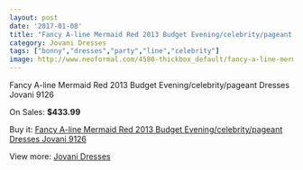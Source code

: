 ```yaml
---
layout: post
date: '2017-01-08'
title: "Fancy A-line Mermaid Red 2013 Budget Evening/celebrity/pageant Dresses Jovani 9126"
category: Jovani Dresses
tags: ["bonny","dresses","party","line","celebrity"]
image: http://www.neoformal.com/4580-thickbox_default/fancy-a-line-mermaid-red-2013-budget-evening-celebrity-pageant-dresses-jovani-9126.jpg
---
```

Fancy A-line Mermaid Red 2013 Budget Evening/celebrity/pageant Dresses Jovani 9126

On Sales: **$433.99**
<a href="https://www.neoformal.com/en/jovani-dresses/1708-fancy-a-line-mermaid-red-2013-budget-evening-celebrity-pageant-dresses-jovani-9126.html"><amp-img layout="responsive" width="600" height="600" src="//www.neoformal.com/4580-thickbox_default/fancy-a-line-mermaid-red-2013-budget-evening-celebrity-pageant-dresses-jovani-9126.jpg" alt="Fancy A-line Mermaid Red 2013 Budget Evening/celebrity/pageant Dresses Jovani 9126 0" /></a>
<a href="https://www.neoformal.com/en/jovani-dresses/1708-fancy-a-line-mermaid-red-2013-budget-evening-celebrity-pageant-dresses-jovani-9126.html"><amp-img layout="responsive" width="600" height="600" src="//www.neoformal.com/4581-thickbox_default/fancy-a-line-mermaid-red-2013-budget-evening-celebrity-pageant-dresses-jovani-9126.jpg" alt="Fancy A-line Mermaid Red 2013 Budget Evening/celebrity/pageant Dresses Jovani 9126 1" /></a>

Buy it: [Fancy A-line Mermaid Red 2013 Budget Evening/celebrity/pageant Dresses Jovani 9126](https://www.neoformal.com/en/jovani-dresses/1708-fancy-a-line-mermaid-red-2013-budget-evening-celebrity-pageant-dresses-jovani-9126.html "Fancy A-line Mermaid Red 2013 Budget Evening/celebrity/pageant Dresses Jovani 9126")

View more: [Jovani Dresses](https://www.neoformal.com/en/15-jovani-dresses "Jovani Dresses")